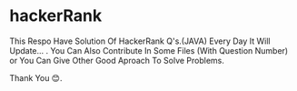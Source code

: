 # hackerRank
This Respo Have Solution Of HackerRank Q's.(JAVA)
Every Day It Will Update...
.
You Can Also Contribute In Some Files (With Question Number) or You Can Give Other Good Aproach To Solve Problems.

Thank You 😊.

